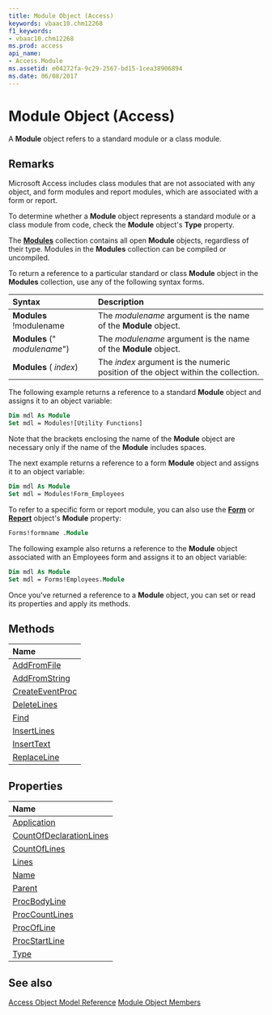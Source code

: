 ```yaml
---
title: Module Object (Access)
keywords: vbaac10.chm12268
f1_keywords:
- vbaac10.chm12268
ms.prod: access
api_name:
- Access.Module
ms.assetid: e04272fa-9c29-2567-bd15-1cea38906894
ms.date: 06/08/2017
---
```



# Module Object (Access)

A  **Module** object refers to a standard module or a class module.


## Remarks

Microsoft Access includes class modules that are not associated with any object, and form modules and report modules, which are associated with a form or report.

To determine whether a  **Module** object represents a standard module or a class module from code, check the **Module** object's **Type** property.

The  **[Modules](./Access.Modules.md)** collection contains all open **Module** objects, regardless of their type. Modules in the **Modules** collection can be compiled or uncompiled.

To return a reference to a particular standard or class  **Module** object in the **Modules** collection, use any of the following syntax forms.



|**Syntax**|**Description**|
|:-----|:-----|
|**Modules** !modulename|The  _modulename_ argument is the name of the **Module** object.|
|**Modules** (" _modulename_")|The  _modulename_ argument is the name of the **Module** object.|
|**Modules** ( _index_)|The  _index_ argument is the numeric position of the object within the collection.|

The following example returns a reference to a standard  **Module** object and assigns it to an object variable:




```vb
Dim mdl As Module 
Set mdl = Modules![Utility Functions]
```

Note that the brackets enclosing the name of the  **Module** object are necessary only if the name of the **Module** includes spaces.

The next example returns a reference to a form  **Module** object and assigns it to an object variable:




```vb
Dim mdl As Module 
Set mdl = Modules!Form_Employees
```

To refer to a specific form or report module, you can also use the  **[Form](./Access.Form.md)** or **[Report](Access.Report.md)** object's **Module** property:




```vb
Forms!formname .Module
```

The following example also returns a reference to the  **Module** object associated with an Employees form and assigns it to an object variable:




```vb
Dim mdl As Module 
Set mdl = Forms!Employees.Module
```

Once you've returned a reference to a  **Module** object, you can set or read its properties and apply its methods.


## Methods



|**Name**|
|:-----|
|[AddFromFile](./Access.Module.AddFromFile.md)|
|[AddFromString](./Access.Module.AddFromString.md)|
|[CreateEventProc](./Access.Module.CreateEventProc.md)|
|[DeleteLines](./Access.Module.DeleteLines.md)|
|[Find](./Access.Module.Find.md)|
|[InsertLines](./Access.Module.InsertLines.md)|
|[InsertText](./Access.Module.InsertText.md)|
|[ReplaceLine](./Access.Module.ReplaceLine.md)|

## Properties



|**Name**|
|:-----|
|[Application](./Access.Module.Application.md)|
|[CountOfDeclarationLines](./Access.Module.CountOfDeclarationLines.md)|
|[CountOfLines](./Access.Module.CountOfLines.md)|
|[Lines](./Access.Module.Lines.md)|
|[Name](./Access.Module.Name.md)|
|[Parent](./Access.Module.Parent.md)|
|[ProcBodyLine](./Access.Module.ProcBodyLine.md)|
|[ProcCountLines](./Access.Module.ProcCountLines.md)|
|[ProcOfLine](./Access.Module.ProcOfLine.md)|
|[ProcStartLine](./Access.Module.ProcStartLine.md)|
|[Type](./Access.Module.Type.md)|

## See also


[Access Object Model Reference](./overview/Access/object-model.md)
[Module Object Members](./overview/Access.md)

